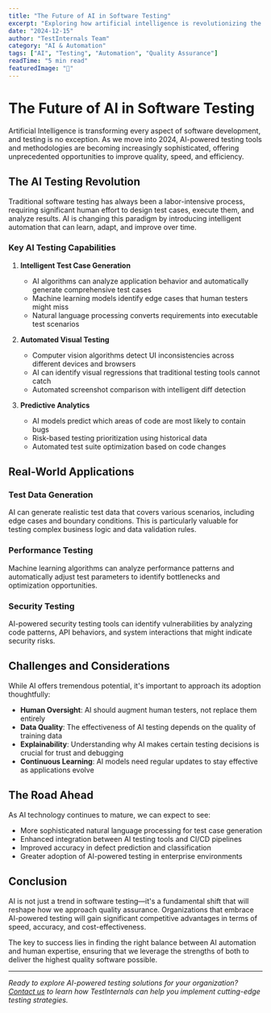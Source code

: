 ```yaml
---
title: "The Future of AI in Software Testing"
excerpt: "Exploring how artificial intelligence is revolutionizing the way we approach software testing and quality assurance."
date: "2024-12-15"
author: "TestInternals Team"
category: "AI & Automation"
tags: ["AI", "Testing", "Automation", "Quality Assurance"]
readTime: "5 min read"
featuredImage: "🤖"
---
```


# The Future of AI in Software Testing

Artificial Intelligence is transforming every aspect of software development, and testing is no exception. As we move into 2024, AI-powered testing tools and methodologies are becoming increasingly sophisticated, offering unprecedented opportunities to improve quality, speed, and efficiency.

## The AI Testing Revolution

Traditional software testing has always been a labor-intensive process, requiring significant human effort to design test cases, execute them, and analyze results. AI is changing this paradigm by introducing intelligent automation that can learn, adapt, and improve over time.

### Key AI Testing Capabilities

1. **Intelligent Test Case Generation**
   - AI algorithms can analyze application behavior and automatically generate comprehensive test cases
   - Machine learning models identify edge cases that human testers might miss
   - Natural language processing converts requirements into executable test scenarios

2. **Automated Visual Testing**
   - Computer vision algorithms detect UI inconsistencies across different devices and browsers
   - AI can identify visual regressions that traditional testing tools cannot catch
   - Automated screenshot comparison with intelligent diff detection

3. **Predictive Analytics**
   - AI models predict which areas of code are most likely to contain bugs
   - Risk-based testing prioritization using historical data
   - Automated test suite optimization based on code changes

## Real-World Applications

### Test Data Generation
AI can generate realistic test data that covers various scenarios, including edge cases and boundary conditions. This is particularly valuable for testing complex business logic and data validation rules.

### Performance Testing
Machine learning algorithms can analyze performance patterns and automatically adjust test parameters to identify bottlenecks and optimization opportunities.

### Security Testing
AI-powered security testing tools can identify vulnerabilities by analyzing code patterns, API behaviors, and system interactions that might indicate security risks.

## Challenges and Considerations

While AI offers tremendous potential, it's important to approach its adoption thoughtfully:

- **Human Oversight**: AI should augment human testers, not replace them entirely
- **Data Quality**: The effectiveness of AI testing depends on the quality of training data
- **Explainability**: Understanding why AI makes certain testing decisions is crucial for trust and debugging
- **Continuous Learning**: AI models need regular updates to stay effective as applications evolve

## The Road Ahead

As AI technology continues to mature, we can expect to see:

- More sophisticated natural language processing for test case generation
- Enhanced integration between AI testing tools and CI/CD pipelines
- Improved accuracy in defect prediction and classification
- Greater adoption of AI-powered testing in enterprise environments

## Conclusion

AI is not just a trend in software testing—it's a fundamental shift that will reshape how we approach quality assurance. Organizations that embrace AI-powered testing will gain significant competitive advantages in terms of speed, accuracy, and cost-effectiveness.

The key to success lies in finding the right balance between AI automation and human expertise, ensuring that we leverage the strengths of both to deliver the highest quality software possible.

---

*Ready to explore AI-powered testing solutions for your organization? [Contact us](/contact) to learn how TestInternals can help you implement cutting-edge testing strategies.* 